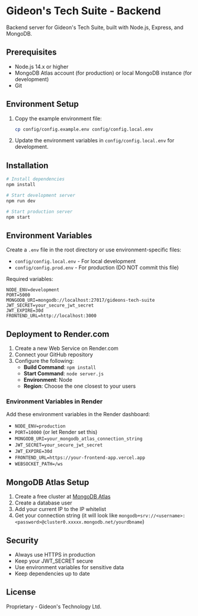 # Gideon's Tech Suite - Backend

Backend server for Gideon's Tech Suite, built with Node.js, Express, and MongoDB.

## Prerequisites

- Node.js 14.x or higher
- MongoDB Atlas account (for production) or local MongoDB instance (for development)
- Git

## Environment Setup

1. Copy the example environment file:
   ```bash
   cp config/config.example.env config/config.local.env
   ```

2. Update the environment variables in `config/config.local.env` for development.

## Installation

```bash
# Install dependencies
npm install

# Start development server
npm run dev

# Start production server
npm start
```

## Environment Variables

Create a `.env` file in the root directory or use environment-specific files:

- `config/config.local.env` - For local development
- `config/config.prod.env` - For production (DO NOT commit this file)

Required variables:

```env
NODE_ENV=development
PORT=5000
MONGODB_URI=mongodb://localhost:27017/gideons-tech-suite
JWT_SECRET=your_secure_jwt_secret
JWT_EXPIRE=30d
FRONTEND_URL=http://localhost:3000
```

## Deployment to Render.com

1. Create a new Web Service on Render.com
2. Connect your GitHub repository
3. Configure the following:
   - **Build Command**: `npm install`
   - **Start Command**: `node server.js`
   - **Environment**: Node
   - **Region**: Choose the one closest to your users

### Environment Variables in Render

Add these environment variables in the Render dashboard:

- `NODE_ENV=production`
- `PORT=10000` (or let Render set this)
- `MONGODB_URI=your_mongodb_atlas_connection_string`
- `JWT_SECRET=your_secure_jwt_secret`
- `JWT_EXPIRE=30d`
- `FRONTEND_URL=https://your-frontend-app.vercel.app`
- `WEBSOCKET_PATH=/ws`

## MongoDB Atlas Setup

1. Create a free cluster at [MongoDB Atlas](https://www.mongodb.com/cloud/atlas)
2. Create a database user
3. Add your current IP to the IP whitelist
4. Get your connection string (it will look like `mongodb+srv://<username>:<password>@cluster0.xxxxx.mongodb.net/yourdbname`)

## Security

- Always use HTTPS in production
- Keep your JWT_SECRET secure
- Use environment variables for sensitive data
- Keep dependencies up to date

## License

Proprietary - Gideon's Technology Ltd.
